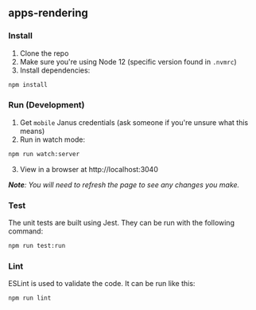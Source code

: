 ## apps-rendering

### Install

1. Clone the repo
2. Make sure you're using Node 12 (specific version found in `.nvmrc`)
3. Install dependencies:

```sh
npm install
```

### Run (Development)

1. Get `mobile` Janus credentials (ask someone if you're unsure what this means)
2. Run in watch mode:

```sh
npm run watch:server
```

3. View in a browser at http://localhost:3040

_**Note**: You will need to refresh the page to see any changes you make._

### Test

The unit tests are built using Jest. They can be run with the following command:

```sh
npm run test:run
```

### Lint

ESLint is used to validate the code. It can be run like this:

```sh
npm run lint
```

